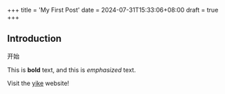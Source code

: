 +++
title = 'My First Post'
date = 2024-07-31T15:33:06+08:00
draft = true
+++
## Introduction
开始

This is **bold** text, and this is *emphasized* text.

Visit the [yike](https://yikeblog.top) website!
